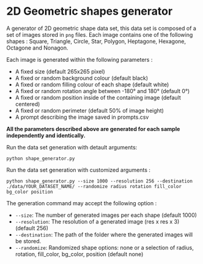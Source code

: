 # 2D Geometric shapes generator

A generator of 2D geometric shape data set, this data set is composed of a set of 
images stored in `png` files. Each image contains one of the following shapes : 
Square, Triangle, Circle, Star, Polygon, Heptagone, Hexagone, Octagone and Nonagon.

Each image is generated within the following parameters : 

- A fixed size (default 265x265 pixel)
- A fixed or random background colour (default black)
- A fixed or random filling colour of each shape (default white)
- A fixed or random rotation angle between -180° and 180° (default 0°)
- A fixed or random position inside of the containing image (default centered)
- A fixed or random perimeter (default 50% of image height)
- A prompt describing the image saved in prompts.csv

**All the parameters described above are generated for each sample independently 
and identically.** 


Run the data set generation with detault arguments:
```
python shape_generator.py
```

Run the data set generation with customized arguments :
```
python shape_generator.py --size 1000 --resolution 256 --destination ./data/YOUR_DATASET_NAME/ --randomize radius rotation fill_color bg_color position
```

The generation command may accept the following option : 

- `--size`: The number of generated images per each shape (default 1000)
- `--resolution`: The resolution of a generated image (res x res x 3) (default 256)
- `--destination`: The path of the folder where the generated images 
will be stored.
- `--randomize`: Randomized shape options: none or a selection of radius, rotation, fill_color, bg_color, position (default none)
